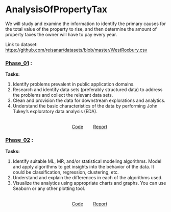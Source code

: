 # AnalysisOfPropertyTax
We will study and examine the information to identify the primary causes for the total value of the property to rise, and then determine the amount of property taxes the owner will have to pay every year.


Link to dataset: https://github.com/reisanar/datasets/blob/master/WestRoxbury.csv

### [Phase_01](Phase1) :

**Tasks:** 
1. Identify problems prevalent in public application domains. 
2. Research and identify data sets (preferably structured data) to address the problems and
collect the relevant data sets.
3. Clean and provision the data for downstream explorations and analytics. 
4. Understand the basic characteristics of the data by performing John Tukey’s exploratory
data analysis (EDA).
&nbsp;&nbsp;&nbsp;&nbsp;&nbsp;&nbsp;&nbsp;&nbsp;&nbsp;&nbsp;&nbsp;&nbsp;&nbsp;&nbsp;&nbsp;&nbsp;&nbsp;&nbsp;&nbsp;&nbsp;&nbsp;&nbsp;&nbsp;&nbsp;&nbsp;&nbsp;&nbsp;&nbsp;&nbsp;&nbsp;&nbsp;&nbsp;&nbsp;&nbsp;&nbsp;&nbsp;&nbsp;&nbsp;&nbsp;&nbsp;&nbsp;&nbsp;&nbsp;&nbsp;&nbsp;&nbsp;&nbsp;&nbsp;&nbsp;&nbsp;&nbsp;&nbsp;&nbsp;&nbsp;&nbsp;&nbsp;&nbsp;&nbsp;&nbsp;&nbsp;&nbsp;&nbsp;&nbsp;&nbsp;&nbsp;&nbsp;&nbsp;&nbsp;&nbsp;&nbsp;&nbsp;&nbsp;&nbsp;&nbsp;&nbsp;&nbsp;&nbsp;&nbsp;&nbsp;&nbsp;&nbsp;&nbsp;&nbsp;&nbsp;&nbsp;<p align="center"> [Code](Phase1/DIC2022_Phase1.ipynb)  &nbsp;&nbsp;&nbsp;&nbsp;&nbsp;&nbsp; [Report](Phase1/DIC_Phase_1.pdf)</p>

### [Phase_02](Phase2) :

**Tasks:** 
1. Identify suitable ML, MR, and/or statistical modeling algorithms. Model and apply
algorithms to get insights into the behavior of the data. It could be classification,
regression, clustering, etc.
2. Understand and explain the differences in each of the algorithms used.
3. Visualize the analytics using appropriate charts and graphs. You can use Seaborn or any
other plotting tool.
&nbsp;&nbsp;&nbsp;&nbsp;&nbsp;&nbsp;&nbsp;&nbsp;&nbsp;&nbsp;&nbsp;&nbsp;&nbsp;&nbsp;&nbsp;&nbsp;&nbsp;&nbsp;&nbsp;&nbsp;&nbsp;&nbsp;&nbsp;&nbsp;&nbsp;&nbsp;&nbsp;&nbsp;&nbsp;&nbsp;&nbsp;&nbsp;&nbsp;&nbsp;&nbsp;&nbsp;&nbsp;&nbsp;&nbsp;&nbsp;&nbsp;&nbsp;&nbsp;&nbsp;&nbsp;&nbsp;&nbsp;&nbsp;&nbsp;&nbsp;&nbsp;&nbsp;&nbsp;&nbsp;&nbsp;&nbsp;&nbsp;&nbsp;&nbsp;&nbsp;&nbsp;&nbsp;&nbsp;&nbsp;&nbsp;&nbsp;&nbsp;&nbsp;&nbsp;&nbsp;&nbsp;&nbsp;&nbsp;&nbsp;&nbsp;&nbsp;&nbsp;&nbsp;&nbsp;&nbsp;&nbsp;&nbsp;&nbsp;&nbsp;&nbsp;<p align="center"> [Code](Phase2/phase2.py)  &nbsp;&nbsp;&nbsp;&nbsp;&nbsp;&nbsp; [Report](Phase2/DIC_Phase_2.pdf)</p>



